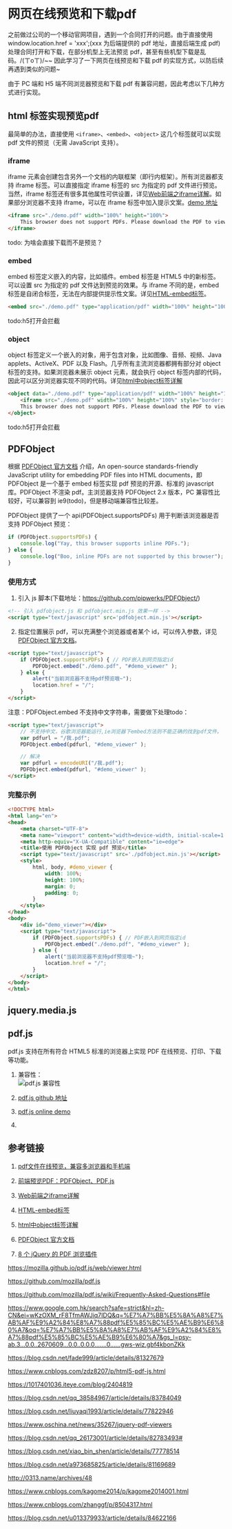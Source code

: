 # 网页在线预览和下载pdf

之前做过公司的一个移动官网项目，遇到一个合同打开的问题。由于直接使用 window.location.href = 'xxx';(xxx 为后端提供的 pdf 地址，直接后端生成 pdf) 处理合同打开和下载，在部分机型上无法预览 pdf，甚至有些机型下载是乱码。/(ㄒoㄒ)/~~ 因此学习了一下网页在线预览和下载 pdf 的实现方式，以防后续再遇到类似的问题~

由于 PC 端和 H5 端不同浏览器预览和下载 pdf 有兼容问题，因此考虑以下几种方式进行实现。


## html 标签实现预览pdf
最简单的办法，直接使用 `<iframe>`、`<embed>`、`<object>` 这几个标签就可以实现 pdf 文件的预览（无需 JavaScript 支持）。

### iframe
iframe 元素会创建包含另外一个文档的内联框架（即行内框架）。所有浏览器都支持 iframe 标签。可以直接指定 iframe 标签的 src 为指定的 pdf 文件进行预览。当然，iframe 标签还有很多其他属性可供设置，详见[Web前端之iframe详解](https://www.cnblogs.com/lvhw/p/7107436.html)。如果部分浏览器不支持 iframe，可以在 iframe 标签中加入提示文案。[demo 地址]()
```html
<iframe src="./demo.pdf" width="100%" height="100%">
    This browser does not support PDFs. Please download the PDF to view it: <a href="./demo.pdf">Download PDF</a>
</iframe>
```
todo: 为啥会直接下载而不是预览？


### embed
embed 标签定义嵌入的内容，比如插件。embed 标签是 HTML5 中的新标签。可以设置 src 为指定的 pdf 文件达到预览的效果。与 iframe 不同的是，embed 标签是自闭合标签，无法在内部提供提示性文案。详见[HTML-embed标签](https://blog.csdn.net/u011537073/article/details/81141903)。
```html
<embed src="./demo.pdf" type="application/pdf" width="100%" height="100%" />
```
todo:h5打开会拦截


### object
object 标签定义一个嵌入的对象，用于包含对象，比如图像、音频、视频、Java applets、ActiveX、PDF 以及 Flash。几乎所有主流浏览器都拥有部分对 object 标签的支持。如果浏览器未展示 object 元素，就会执行 object 标签内部的代码，因此可以区分浏览器实现不同的代码。详见[html中object标签详解](https://www.cnblogs.com/qingsong/p/5055418.html)
```html
<object data="./demo.pdf" type="application/pdf" width="100%" height="100%">
    <iframe src="./demo.pdf" width="100%" height="100%" style="border: none;">
    This browser does not support PDFs. Please download the PDF to view it: <a href="./demo.pdf">Download PDF</a>
</object>
```
todo:h5打开会拦截


## PDFObject
根据 [PDFObject 官方文档](https://pdfobject.com/) 介绍，An open-source standards-friendly JavaScript utility for embedding PDF files into HTML documents，即 PDFObject 是一个基于 embed 标签实现 pdf 预览的开源、标准的 javascript 库。PDFObject 不渲染 pdf。主浏览器支持 PDFObject 2.x 版本，PC 兼容性比较好，可以兼容到 ie9(todo)，但是移动端兼容性比较差。

PDFObject 提供了一个 api(PDFObject.supportsPDFs) 用于判断该浏览器是否支持 PDFObject 预览：
```javascript
if (PDFObject.supportsPDFs) {
    console.log("Yay, this browser supports inline PDFs.");
} else {
    console.log("Boo, inline PDFs are not supported by this browser");
}
```

### 使用方式

1. 引入 js 脚本(下载地址：https://github.com/pipwerks/PDFObject/)
```html
<!-- 引入 pdfobject.js 和 pdfobject.min.js 效果一样 -->
<script type="text/javascript" src='pdfobject.min.js'></script>
```

2. 指定位置展示 pdf，可以充满整个浏览器或者某个 id，可以传入参数，详见[PDFObject 官方文档](https://pdfobject.com/)。
```html
<script type="text/javascript">
    if (PDFObject.supportsPDFs) { // PDF嵌入到网页指定id
        PDFObject.embed("./demo.pdf", "#demo_viewer" );
    } else {
        alert("当前浏览器不支持pdf预览哦~");
        location.href = "/";
    }
</script>
```
注意：PDFObject.embed 不支持中文字符串，需要做下处理todo：<br/>
```html
<script type="text/javascript">
    // 不支持中文，谷歌浏览器能运行,ie浏览器下embed方法则不能正确的找到pdf文件。
    var pdfurl = "/我.pdf";
    PDFObject.embed(pdfurl, "#demo_viewer" );

    // 解决
    var pdfurl = encodeURI("/我.pdf");
    PDFObject.embed(pdfurl, "#demo_viewer" );
</script>
```

### 完整示例
```html
<!DOCTYPE html>
<html lang="en">
<head>
    <meta charset="UTF-8">
    <meta name="viewport" content="width=device-width, initial-scale=1.0">
    <meta http-equiv="X-UA-Compatible" content="ie=edge">
    <title>使用 PDFObject 实现 pdf 预览</title>
    <script type="text/javascript" src='./pdfobject.min.js'></script>
    <style>
        html, body, #demo_viewer {
            width: 100%;
            height: 100%;
            margin: 0;
            padding: 0;
        }
    </style>
</head>
<body>
    <div id="demo_viewer"></div>
    <script type="text/javascript">
        if (PDFObject.supportsPDFs) { // PDF嵌入到网页指定id
            PDFObject.embed("./demo.pdf", "#demo_viewer" );
        } else {
            alert("当前浏览器不支持pdf预览哦~");
            location.href = "/";
        }
    </script>
</body>
</html>
```



## jquery.media.js



## pdf.js

pdf.js 支持在所有符合 HTML5 标准的浏览器上实现 PDF 在线预览、打印、下载等功能。

1. 兼容性：<br>
![pdf.js 兼容性](./pdfjs/pdf.js兼容性.png)

2. [pdf.js github 地址](https://github.com/mozilla/pdf.js)

3. [pdf.js online demo](https://mozilla.github.io/pdf.js/web/viewer.html)

4. 


## 参考链接

1. [pdf文件在线预览，兼容多浏览器和手机端](https://blog.csdn.net/qq_38584967/article/details/83784049)

2. [前端预览PDF：PDFObject、PDF.js](https://blog.csdn.net/liuyaqi1993/article/details/77822946)

3. [Web前端之iframe详解](https://www.cnblogs.com/lvhw/p/7107436.html)

4. [HTML-embed标签](https://blog.csdn.net/u011537073/article/details/81141903)

5. [html中object标签详解](https://www.cnblogs.com/qingsong/p/5055418.html)

6. [PDFObject 官方文档](https://pdfobject.com/)



2. [8 个 jQuery 的 PDF 浏览插件](https://www.oschina.net/news/35267/jquery-pdf-viewers)




https://mozilla.github.io/pdf.js/web/viewer.html

https://github.com/mozilla/pdf.js

https://github.com/mozilla/pdf.js/wiki/Frequently-Asked-Questions#file

https://www.google.com.hk/search?safe=strict&hl=zh-CN&ei=wKzOXM_rF8TfmAWJiq7IDQ&q=%E7%A7%BB%E5%8A%A8%E7%AB%AF%E9%A2%84%E8%A7%88pdf%E5%85%BC%E5%AE%B9%E6%80%A7&oq=%E7%A7%BB%E5%8A%A8%E7%AB%AF%E9%A2%84%E8%A7%88pdf%E5%85%BC%E5%AE%B9%E6%80%A7&gs_l=psy-ab.3...0.0..2670609...0.0..0.0.0.......0......gws-wiz.gbf4kbonZKk

https://blog.csdn.net/fade999/article/details/81327679

https://www.cnblogs.com/zdz8207/p/html5-pdf-js.html

https://1017401036.iteye.com/blog/2404819

https://blog.csdn.net/qq_38584967/article/details/83784049

https://blog.csdn.net/liuyaqi1993/article/details/77822946

https://www.oschina.net/news/35267/jquery-pdf-viewers

https://blog.csdn.net/qq_26173001/article/details/82783493#

https://blog.csdn.net/xiao_bin_shen/article/details/77778514

https://blog.csdn.net/a973685825/article/details/81169689

http://0313.name/archives/48

https://www.cnblogs.com/kagome2014/p/kagome2014001.html

https://www.cnblogs.com/zhanggf/p/8504317.html

https://blog.csdn.net/u013379933/article/details/84622166

